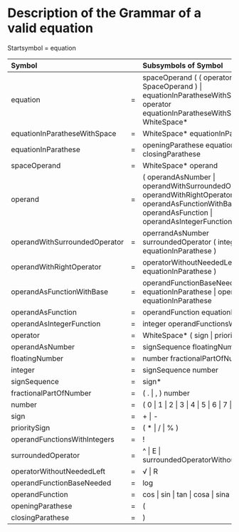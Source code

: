 # Description of the Grammar of a valid equation

Startsymbol = equation

| Symbol| | Subsymbols of Symbol |
|:----|:-:|:-------------------------------------------------------------------|
| equation | = | spaceOperand ( ( operator SpaceOperand ) \| equationInParatheseWithSpace \| ( operator equationInParatheseWithSpace)  )\* WhiteSpace\* |
| equationInParatheseWithSpace | = | WhiteSpace* equationInParathese |
| equationInParathese | = | openingParathese equation closingParathese |
| spaceOperand | = | WhiteSpace* operand |
| operand | = | ( operandAsNumber \| operandWithSurroundedOperator \| operandWithRightOperator \| operandAsFunctionWithBase \| operandAsFunction \| operandAsIntegerFunction ) |
| operandWithSurroundedOperator | = | operrandAsNumber surroundedOperator ( integer \| equationInParathese ) |
| operandWithRightOperator | = | operatorWithoutNeededLeft ( integer \| equationInParathese ) |
| operandAsFunctionWithBase | = | operandFunctionBaseNeeded ( equationInParathese \| operand ) equationInParathese |
| operandAsFunction | = | operandFunction equationInParathese |
| operandAsIntegerFunction | = | integer operandFunctionsWithIntegers |
| operator | = | WhiteSpace* ( sign \| prioritySign )  |
| operandAsNumber | = | signSequence floatingNumber |
| floatingNumber | = | number fractionalPartOfNumber? |
| integer | = | signSequence number |
| signSequence | = | sign* |
| fractionalPartOfNumber | = | ( . \| , ) number |
| number | = | ( 0 \| 1 \| 2 \| 3 \| 4 \| 5 \| 6 \| 7 \| 8 \| 9 )+ |
| sign | = | + \| - |
| prioritySign  | = | ( * \| / \| % ) |
| operandFunctionsWithIntegers | = | ! |
| surroundedOperator | = | ^ \| E \| surroundedOperatorWithoutNeededLeft |
| operatorWithoutNeededLeft | = |  √ \| R  |
| operandFunctionBaseNeeded | = | log |
| operandFunction | = | cos \| sin \| tan \| cosa \| sina \| tana \| ln |
| openingParathese | = | ( |
| closingParathese | = | ) |
